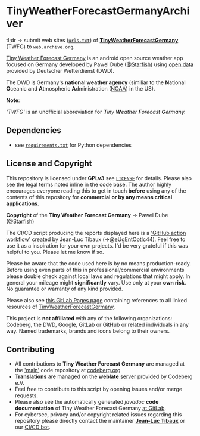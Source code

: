 # TinyWeatherForecastGermanyArchiver

tl;dr -> submit web sites ([`urls.txt`](https://github.com/tinyweatherforecastgermanygroup/TinyWeatherForecastGermanyArchiver/blob/main/urls.txt)) of  [**TinyWeatherForecastGermany**](https://codeberg.org/Starfish/TinyWeatherForecastGermany) (TWFG) to `web.archive.org`.

[Tiny Weather Forecast Germany](https://tinyweatherforecastgermanygroup.gitlab.io/index/) is an android open source weather app focused on Germany developed by Pawel Dube ([@Starfish](https://codeberg.org/Starfish)) using [open data](https://opendata.dwd.de/) provided by Deutscher Wetterdienst (DWD).

The DWD is Germany's **national weather agency** (similiar to the **N**ational **O**ceanic **a**nd **A**tmospheric **A**dministration ([NOAA](https://www.noaa.gov/about-our-agency)) in the US).

**Note**:

*'TWFG'* is an unofficial abbreviation for ***T**iny **W**eather **F**orecast **G**ermany.*

## Dependencies

* see [`requirements.txt`](https://github.com/tinyweatherforecastgermanygroup/TinyWeatherForecastGermanyArchiver/blob/main/requirements.txt) for Python dependencies

## License and Copyright

This repository is licensed under **GPLv3** see [`LICENSE`](https://github.com/tinyweatherforecastgermanygroup/TinyWeatherForecastGermanyArchiver/blob/53190e46e470222ef3a51c562165ef93ebe3d4b4/LICENSE) for details. Please also see the legal terms noted inline in the code base. The author highly encourages everyone reading this to get in touch **before** using any of the contents of this repository for **commercial or by any means critical applications**.

**Copyright** of the **Tiny Weather Forecast Germany** -> Pawel Dube ([@Starfish](https://codeberg.org/Starfish))

The CI/CD script producing the reports displayed here is a ['GitHub action workflow'](https://github.com/tinyweatherforecastgermanygroup/TinyWeatherForecastGermanyArchiver/actions/workflows/archiver.yml) created by Jean-Luc Tibaux (->[@eUgEntOptIc44](https://gitlab.com/eUgEntOptIc44)).
Feel free to use it as a inspiration for your own projects. I'd be very grateful if this was helpful to you. Please let me know if so.

Please be aware that the code used here is by no means production-ready. Before using even parts of this in professional/commercial environments please double check against local laws and regulations that might apply. In general your mileage might **significantly** vary. Use only at your **own risk**. No guarantee or warranty of any kind provided.

Please also see [this GitLab Pages page](https://tinyweatherforecastgermanygroup.gitlab.io/index/) containing references to all linked resources of [TinyWeatherForecastGermany](https://tinyweatherforecastgermanygroup.gitlab.io/index/).

This project is **not affiliated** with any of the following organizations: Codeberg, the DWD, Google, GitLab or GitHub or related individuals in any way. Named trademarks, brands and icons belong to their owners.

## Contributing

* All contributions to **Tiny Weather Forecast Germany** are managed at the ['main'](https://codeberg.org/Starfish/TinyWeatherForecastGermany) code repository at [codeberg.org](https://codeberg.org/Starfish/TinyWeatherForecastGermany)
* [**Translations**](https://translate.codeberg.org/engage/tiny-weather-forecast-germany/) are managed on the [**weblate** server](https://translate.codeberg.org/projects/tiny-weather-forecast-germany/) provided by Codeberg e.V.
* Feel free to contribute to this script by opening issues and/or merge requests.
* Please also see the automatically generated *javadoc* **code documentation** of Tiny Weather Forecast Germany [at GitLab](https://gitlab.com/tinyweatherforecastgermanygroup/twfg-javadoc).
* For cybersec, privacy and/or copyright related issues regarding this repository please directly contact the maintainer [**Jean-Luc Tibaux**](https://codeberg.org/eUgEntOptIc44) or our [CI/CD bot](https://github.com/twfgcicdbot).
